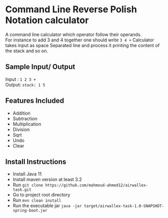 # Command Line Reverse Polish Notation calculator
A command line calculator which operator follow their operands. <br/> 
For instance to add 3 and 4 together one should write `3 4 +`
Calculator takes input as space Separated line and process it 
printing the content of the stack and so on.

## Sample Input/ Output
Input : `1 2 3 +`  <br/>
Output: `stack: 1 5`

## Features Included
* Addition
* Subtraction
* Multiplication
* Division
* Sqrt
* Undo
* Clear

## Install Instructions
* Install Java 11
* Install maven version at least 3.2
* Run `git clone https://github.com/mahmoud-ahmed12/airwallex-task.git`
* Go to project root directory
* Run `mvn clean install`
* Run the executable jar `java -jar target/airwallex-task-1.0-SNAPSHOT-spring-boot.jar`